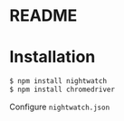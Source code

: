 # README

# Installation

```Bash
$ npm install nightwatch
$ npm install chromedriver
```
Configure `nightwatch.json`
```JavaScript
```

